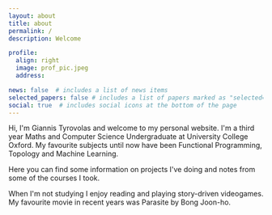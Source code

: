 ```yaml
---
layout: about
title: about
permalink: /
description: Welcome

profile:
  align: right
  image: prof_pic.jpeg
  address:

news: false  # includes a list of news items
selected_papers: false # includes a list of papers marked as "selected={true}"
social: true  # includes social icons at the bottom of the page
---
```


Hi, I'm Giannis Tyrovolas and welcome to my personal website. I'm a third year Maths and Computer Science Undergraduate at University College Oxford. My favourite subjects until now have been Functional Programming, Topology and Machine Learning. 

Here you can find some information on projects I've doing and notes from some of the courses I took.

When I'm not studying I enjoy reading and playing story-driven videogames. My favourite movie in recent years was Parasite by Bong Joon-ho.